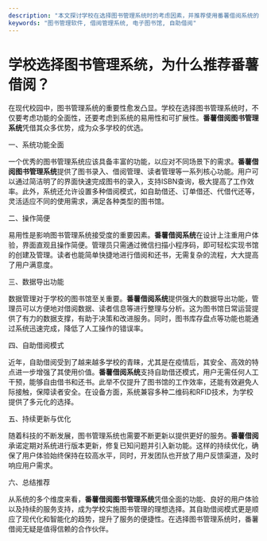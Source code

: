```yaml
---
description: "本文探讨学校在选择图书管理系统时的考虑因素，并推荐使用番薯借阅系统的优势。"
keywords: "图书管理软件, 借阅管理系统, 电子图书馆, 自助借阅"
---
```

# 学校选择图书管理系统，为什么推荐番薯借阅？

在现代校园中，图书管理系统的重要性愈发凸显。学校在选择图书管理系统时，不仅要考虑功能的全面性，还要考虑到系统的易用性和可扩展性。**番薯借阅图书管理系统**凭借其众多优势，成为众多学校的优选。

一、系统功能全面

一个优秀的图书管理系统应该具备丰富的功能，以应对不同场景下的需求。**番薯借阅图书管理系统**提供了图书录入、借阅管理、读者管理等一系列核心功能。用户可以通过简洁明了的界面快速完成图书的录入，支持ISBN查询，极大提高了工作效率。此外，系统还允许设置多种借阅模式，如自助借还、订单借还、代借代还等，灵活适应不同的使用需求，满足各种类型的图书馆。

二、操作简便

易用性是影响图书管理系统接受度的重要因素。**番薯借阅系统**在设计上注重用户体验，界面直观且操作简便。管理员只需通过微信扫描小程序码，即可轻松实现书馆的创建及管理。读者也能简单快捷地进行借阅和还书，无需复杂的流程，大大提高了用户满意度。

三、数据导出功能

数据管理对于学校的图书馆至关重要。**番薯借阅系统**提供强大的数据导出功能，管理员可以方便地对借阅数据、读者信息等进行整理与分析。这为图书馆日常运营提供了有力的数据支撑，有助于决策和改进服务。同时，图书库存盘点等功能也能通过系统迅速完成，降低了人工操作的错误率。

四、自助借阅模式

近年，自助借阅受到了越来越多学校的青睐，尤其是在疫情后，其安全、高效的特点进一步增强了其使用价值。**番薯借阅系统**支持自助借还模式，用户无需任何人工干预，能够自由借书和还书。此举不仅提升了图书馆的工作效率，还能有效避免人际接触，保障读者安全。在设备方面，系统兼容多种二维码和RFID技术，为学校提供了多元化的选择。

五、持续更新与优化

随着科技的不断发展，图书管理系统也需要不断更新以提供更好的服务。**番薯借阅**承诺定期对系统进行版本更新，修复已知问题并引入新功能。这样的持续优化，确保了用户体验始终保持在较高水平，同时，开发团队也开放了用户反馈渠道，及时响应用户需求。

六、总结推荐

从系统的多个维度来看，**番薯借阅图书管理系统**凭借全面的功能、良好的用户体验以及持续的服务支持，成为学校实施图书管理的理想选择。其自助借阅模式更是顺应了现代化和智能化的趋势，提升了服务的便捷性。在选择图书管理系统时，番薯借阅无疑是值得信赖的合作伙伴。
